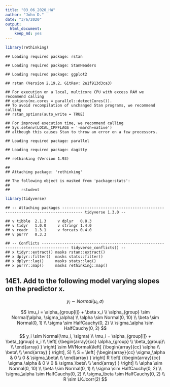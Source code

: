 ```yaml
---
title: "03_06_2020_HW"
author: "John D."
date: "3/6/2020"
output: 
  html_document:
    keep_md: yes
---
```





```r
library(rethinking)
```

```
## Loading required package: rstan
```

```
## Loading required package: StanHeaders
```

```
## Loading required package: ggplot2
```

```
## rstan (Version 2.19.2, GitRev: 2e1f913d3ca3)
```

```
## For execution on a local, multicore CPU with excess RAM we recommend calling
## options(mc.cores = parallel::detectCores()).
## To avoid recompilation of unchanged Stan programs, we recommend calling
## rstan_options(auto_write = TRUE)
```

```
## For improved execution time, we recommend calling
## Sys.setenv(LOCAL_CPPFLAGS = '-march=native')
## although this causes Stan to throw an error on a few processors.
```

```
## Loading required package: parallel
```

```
## Loading required package: dagitty
```

```
## rethinking (Version 1.93)
```

```
## 
## Attaching package: 'rethinking'
```

```
## The following object is masked from 'package:stats':
## 
##     rstudent
```

```r
library(tidyverse)
```

```
## -- Attaching packages ------------------------------------------------------------------------------- tidyverse 1.3.0 --
```

```
## v tibble  2.1.3     v dplyr   0.8.3
## v tidyr   1.0.0     v stringr 1.4.0
## v readr   1.3.1     v forcats 0.4.0
## v purrr   0.3.3
```

```
## -- Conflicts ---------------------------------------------------------------------------------- tidyverse_conflicts() --
## x tidyr::extract() masks rstan::extract()
## x dplyr::filter()  masks stats::filter()
## x dplyr::lag()     masks stats::lag()
## x purrr::map()     masks rethinking::map()
```

## 14E1. Add to the following model varying slopes on the predictor x.


$$y_i \sim Normal(\mu_i, \sigma)$$


$$
\mu_i = \alpha_{group[i]} + \beta x_i \\
\alpha_{group} \sim Normal(\alpha, \sigma_\alpha) \\
\alpha \sim Normal(0, 10) \\
\beta \sim Normal(0, 1) \\
\sigma \sim HalfCauchy(0, 2)  \\
\sigma_\alpha \sim HalfCauchy(0, 2)
$$
$$
y_i \sim Normal(\mu_i, \sigma) \\
\mu_i = \alpha_{group[i]} + \beta_{group} x_i \\
\left[ {\begin{array}{cc}
   \alpha_{group} \\
   \beta_{group}\ \\
  \end{array} } \right] \sim MVNormal(\left[ {\begin{array}{cc}
   \alpha \\
   \beta\ \\
  \end{array} } \right], S) \\
S =  \left[ {\begin{array}{cc}
   \sigma_\alpha & 0 \\
   0 & \sigma_\beta\ \\
  \end{array} } \right]
  R
  \left[ {\begin{array}{cc}
   \sigma_\alpha & 0 \\
   0 & \sigma_\beta\ \\
  \end{array} } \right] \\ 
\alpha \sim Normal(0, 10) \\
\beta \sim Normal(0, 1) \\
\sigma \sim HalfCauchy(0, 2)  \\
\sigma_\alpha \sim HalfCauchy(0, 2) \\
\sigma_\beta \sim HalfCauchy(0, 2) \\
R \sim LKJcorr(2)
$$
<!-- ## 14E2. Think up a context in which varying intercepts will be positively correlated with varying slopes. Provide a mechanistic explanation for the correlation -->

<!-- Movie theaters and their attendence throughout the day. Popular theaters will have a higher attendence at any time of the day compared to less popular theaters. At peak times like night, both theaters will have higher attendence with  the more popular theater having a larger increase. -->

<!-- ## 14E3. When is it possible for a varying slopes model to have fewer effective parameters (as estimated by WAIC or DIC) than the corresponding model with fixed (unpooled) slopes? Explain. -->

<!-- Highly correlated groups -->

<!-- ## 14M1. Repeat the café robot simulation from the beginning of the chapter. This time, set rho to zero, so that there is no correlation between intercepts and slopes. How does the posterior distribution of the correlation reflect this change in the underlying simulation? -->

<!-- ```{r} -->
<!-- a <- 3.5 # average morning wait time -->
<!-- b <- (-1) # average difference afternoon wait time -->
<!-- sigma_a <- 1 # std dev in intercepts -->
<!-- sigma_b <- 0.5 # std dev in slopes -->
<!-- rho <- (0) # correlation between intercepts and slopes -->
<!-- Mu <- c( a , b ) # Vector of means for multivariate -->
<!-- cov_ab <- sigma_a*sigma_b*rho # Create off diagonal value for 2X2 matrix -->
<!-- Sigma <- matrix( c(sigma_a^2,cov_ab,cov_ab,sigma_b^2) , ncol=2 ) # Make var-cov matrix -->
<!-- sigmas <- c(sigma_a,sigma_b) # standard deviations -->
<!-- N_cafes <- 20 -->
<!-- library(MASS) -->
<!-- set.seed(5) # used to replicate example -->
<!-- vary_effects <- mvrnorm( N_cafes, Mu, Sigma) -->
<!-- a_cafe <- vary_effects[,1] -->
<!-- b_cafe <- vary_effects[,2] -->
<!-- plot(a_cafe, b_cafe, col = rangi2, -->
<!--      xlab = "intercepts (a_cafe)", -->
<!--      ylab = "slopes (b_cafe)") -->
<!-- # overlay population distribution -->
<!-- library(ellipse) -->
<!-- for (l in c(0.1, 0.3, 0.5, 0.8, 0.99)) -->
<!--   lines(ellipse(Sigma, centre = Mu, level = l), col = col.alpha("black", 0.2)) -->
<!-- set.seed(22) -->
<!-- N_visits <- 10 -->
<!-- afternoon <- rep(0:1,N_visits*N_cafes/2) -->
<!-- cafe_id <- rep( 1:N_cafes , each=N_visits ) -->
<!-- mu <- a_cafe[cafe_id] + b_cafe[cafe_id]*afternoon -->
<!-- sigma <- 0.5 # std dev within cafes -->
<!-- wait <- rnorm( N_visits*N_cafes , mu , sigma ) -->
<!-- d <- data.frame( cafe=cafe_id , afternoon=afternoon , wait=wait ) -->

<!-- m14.1M <- ulam( -->
<!--   alist( -->
<!--     wait ~ normal(mu , sigma), -->
<!--     mu <- a_cafe[cafe] + b_cafe[cafe] * afternoon, -->
<!--     c(a_cafe, b_cafe)[cafe] ~ multi_normal(c(a, b) , Rho , sigma_cafe), -->
<!--     a ~ normal(5, 2), -->
<!--     b ~ normal(-1, 0.5), -->
<!--     sigma_cafe ~ exponential(1), -->
<!--     sigma ~ exponential(1), -->
<!--     Rho ~ lkj_corr(2) -->
<!--   ) , -->
<!--   data = d, -->
<!--   chains = 4, -->
<!--   cores = 4 -->
<!-- ) -->

<!-- post <- extract.samples(m14.1M) -->
<!-- dens( post$Rho[,1,2] ) -->
<!-- ``` -->

<!-- It's mostly around 0, but tails do extend past |0.5| -->

<!-- Trying again with stronger eta -->
<!-- ```{r} -->
<!-- m14.1Ma <- ulam( -->
<!--   alist( -->
<!--     wait ~ normal(mu , sigma), -->
<!--     mu <- a_cafe[cafe] + b_cafe[cafe] * afternoon, -->
<!--     c(a_cafe, b_cafe)[cafe] ~ multi_normal(c(a, b) , Rho , sigma_cafe), -->
<!--     a ~ normal(5, 2), -->
<!--     b ~ normal(-1, 0.5), -->
<!--     sigma_cafe ~ exponential(1), -->
<!--     sigma ~ exponential(1), -->
<!--     Rho ~ lkj_corr(5) -->
<!--   ) , -->
<!--   data = d, -->
<!--   chains = 4, -->
<!--   cores = 4 -->
<!-- ) -->

<!-- post <- extract.samples(m14.1Ma) -->
<!-- dens( post$Rho[,1,2] ) -->
<!-- ``` -->

<!-- look at correlation of posterior -->
<!-- ```{r} -->
<!-- tail(precis(m14.1M, depth = 3), 4) -->
<!-- tail(precis(m14.1Ma, depth = 3), 4) -->
<!-- ``` -->

<!-- Looks like a correlation is about 0 -->

<!-- ## 14M2. Fit this multilevel model to the simulated café data: -->
<!-- $$ -->
<!-- W_i \sim Normal(\mu_i, \sigma) \\ -->
<!-- \mu_i = \alpha_{cafe[i]} + \beta_{cafe[i]}A_i \\ -->
<!-- \alpha_{cafe} \sim Normal(\alpha, \sigma_\alpha) \\ -->
<!-- \beta_{cafe} \sim Normal(\beta, \sigma_\beta) \\ -->
<!-- \alpha \sim Normal(0, 10) \\ -->
<!-- \beta \sim Normal(0, 10)  \\ -->
<!-- \sigma \sim HalfCauchy(0, 1) \\ -->
<!-- \sigma_\alpha \sim HalfCauchy(0, 1)  \\ -->
<!-- \sigma_\beta \sim HalfCauchy(0, 1) \\ -->
<!-- $$ -->

<!-- Use WAIC to compare this model to the model from the chapter, the one that uses a multi-variate -->
<!-- Gaussian prior. Explain the result. -->


<!-- ```{r} -->
<!-- # Bring original simulated data set in -->
<!-- a <- 3.5 # average morning wait time -->
<!-- b <- (-1) # average difference afternoon wait time -->
<!-- sigma_a <- 1 # std dev in intercepts -->
<!-- sigma_b <- 0.5 # std dev in slopes -->
<!-- rho <- (-0.7) # correlation between intercepts and slopes -->
<!-- Mu <- c( a , b ) # Vector of means for multivariate -->
<!-- cov_ab <- sigma_a*sigma_b*rho # Create off diagonal value for 2X2 matrix -->
<!-- Sigma <- matrix( c(sigma_a^2,cov_ab,cov_ab,sigma_b^2) , ncol=2 ) # Make var-cov matrix -->
<!-- sigmas <- c(sigma_a,sigma_b) # standard deviations -->
<!-- N_cafes <- 20 -->
<!-- set.seed(5) # used to replicate example -->
<!-- vary_effects <- mvrnorm( N_cafes, Mu, Sigma) -->
<!-- a_cafe <- vary_effects[,1] -->
<!-- b_cafe <- vary_effects[,2] -->
<!-- set.seed(22) -->
<!-- N_visits <- 10 -->
<!-- afternoon <- rep(0:1,N_visits*N_cafes/2) -->
<!-- cafe_id <- rep( 1:N_cafes , each=N_visits ) -->
<!-- mu <- a_cafe[cafe_id] + b_cafe[cafe_id]*afternoon -->
<!-- sigma <- 0.5 # std dev within cafes -->
<!-- wait <- rnorm( N_visits*N_cafes , mu , sigma ) -->
<!-- d <- data.frame( cafe=cafe_id , afternoon=afternoon , wait=wait ) -->

<!-- # orignal model -->
<!-- m14.1 <- ulam( -->
<!--   alist( -->
<!--     wait ~ normal(mu , sigma), -->
<!--     mu <- a_cafe[cafe] + b_cafe[cafe] * afternoon, -->
<!--     c(a_cafe, b_cafe)[cafe] ~ multi_normal(c(a, b) , Rho , sigma_cafe), -->
<!--     a ~ normal(5, 2), -->
<!--     b ~ normal(-1, 0.5), -->
<!--     sigma_cafe ~ exponential(1), -->
<!--     sigma ~ exponential(1), -->
<!--     Rho ~ lkj_corr(2) -->
<!--   ) , -->
<!--   data = d, -->
<!--   chains = 4, -->
<!--   cores = 4, -->
<!--   log_lik = T -->
<!-- ) -->

<!-- # new model -->
<!-- m14.2 <- ulam( -->
<!--   alist( -->
<!--     wait ~ normal(mu , sigma), -->
<!--     mu <- a_cafe[cafe] + b_cafe[cafe] * afternoon, -->
<!--     a_cafe[cafe] ~ normal(a, sigma_a), -->
<!--     b_cafe[cafe] ~ normal(b, sigma_b), -->
<!--     a ~ normal(5, 2), -->
<!--     b ~ normal(-1, 0.5), -->
<!--     sigma ~ exponential(1), -->
<!--     sigma_a ~ exponential(1), -->
<!--     sigma_b ~ exponential(1) -->
<!--   ) , -->
<!--   data = d, -->
<!--   chains = 4, -->
<!--   cores = 4, -->
<!--   log_lik = T -->
<!-- ) -->

<!-- compare(m14.1,m14.2) -->
<!-- ``` -->

<!-- Basically the same except the varying intercepts and slopes model does slightly better. New model had varying slopes and intercepts, just no covariance. -->
